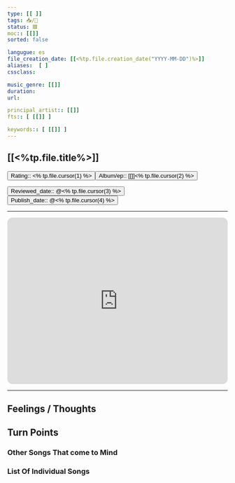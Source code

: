 ```yaml
---
type: [[ ]]
tags: 📥️/🎼
status: 🟥
moc:: [[]]
sorted: false

langugue: es
file_creation_date: [[<%tp.file.creation_date("YYYY-MM-DD")%>]]
aliases:  [ ]
cssclass: 

music_genre: [[]]
duration:
url:

principal_artist:: [[]]
fts:: [ [[]] ]

keywords:: [ [[]] ]
---
```

## [[<%tp.file.title%>]]

<button class="date_button_today">Rating:: <% tp.file.cursor(1) %> </button><button class="date_button_today">Album/ep:: [[]]<% tp.file.cursor(2) %>  </button>

<button class="date_button_today">Reviewed_date:: @<% tp.file.cursor(3) %> </button><button class="date_button_today">Publish_date:: @<% tp.file.cursor(4) %>  </button>

---
<iframe style="border-radius:12px" src="https://open.spotify.com/embed/album/64nbgEEIcY4g1ElVLONJ0w?utm_source=generator" width="100%" height="380" frameBorder="0" allowfullscreen="" allow="autoplay; clipboard-write; encrypted-media; fullscreen; picture-in-picture"></iframe>

---
## Feelings / Thoughts 

## Turn Points 

### Other Songs That come to Mind

### List Of Individual Songs

